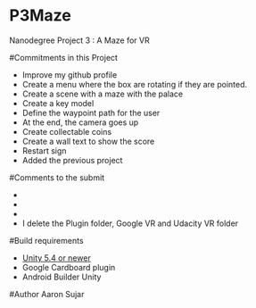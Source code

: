 # P3Maze
Nanodegree Project 3 : A Maze for VR


#Commitments in this Project
* Improve my github profile
* Create a menu where the box are rotating if they are pointed.
* Create a scene with a maze with the palace
* Create a key model 
* Define the waypoint path for the user
* At the end, the camera goes up
* Create collectable coins
* Create a wall text to show the score
* Restart sign
* Added the previous project

#Comments to the submit

* 
* 
* 
* I delete the Plugin folder, Google VR and Udacity VR folder



#Build requirements

* [Unity 5.4 or newer](https://unity3d.com/)
* Google Cardboard plugin
* Android Builder Unity 


#Author
Aaron Sujar